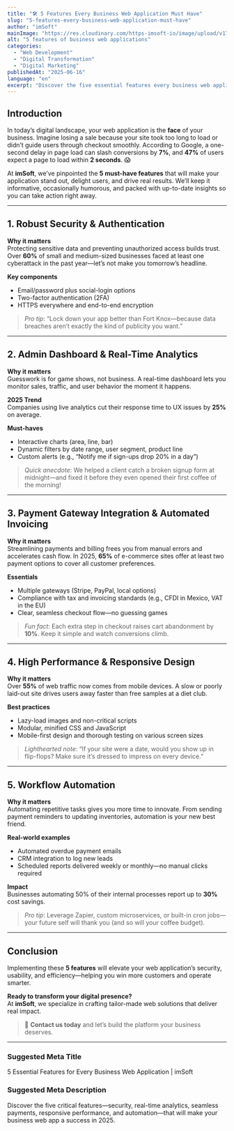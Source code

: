 ```yaml
---
title: "🛠️ 5 Features Every Business Web Application Must Have"
slug: "5-features-every-business-web-application-must-have"
author: "imSoft"
mainImage: "https://res.cloudinary.com/https-imsoft-io/image/upload/v1750115809/imsoft-images/articles/5-funcionalidades-que-toda-aplicacion-web-para-negocios-debe-tener.png"
alt: "5 features of business web applications"
categories:
  - "Web Development"
  - "Digital Transformation"
  - "Digital Marketing"
publishedAt: "2025-06-16"
language: "en"
excerpt: "Discover the five essential features every business web application must include to boost efficiency, security, and user experience."
---
```


## Introduction

In today’s digital landscape, your web application is the **face** of your business. Imagine losing a sale because your site took too long to load or didn’t guide users through checkout smoothly. According to Google, a one-second delay in page load can slash conversions by **7%**, and **47%** of users expect a page to load within **2 seconds**. 😱

At **imSoft**, we’ve pinpointed the **5 must-have features** that will make your application stand out, delight users, and drive real results. We’ll keep it informative, occasionally humorous, and packed with up-to-date insights so you can take action right away.

---

## 1. Robust Security & Authentication

**Why it matters**  
Protecting sensitive data and preventing unauthorized access builds trust. Over **60%** of small and medium-sized businesses faced at least one cyberattack in the past year—let’s not make you tomorrow’s headline.

**Key components**  
- Email/password plus social-login options  
- Two-factor authentication (2FA)  
- HTTPS everywhere and end-to-end encryption  

> _Pro tip_: “Lock down your app better than Fort Knox—because data breaches aren’t exactly the kind of publicity you want.”

---

## 2. Admin Dashboard & Real-Time Analytics

**Why it matters**  
Guesswork is for game shows, not business. A real-time dashboard lets you monitor sales, traffic, and user behavior the moment it happens.

**2025 Trend**  
Companies using live analytics cut their response time to UX issues by **25%** on average.

**Must-haves**  
- Interactive charts (area, line, bar)  
- Dynamic filters by date range, user segment, product line  
- Custom alerts (e.g., “Notify me if sign-ups drop 20% in a day”)  

> _Quick anecdote_: We helped a client catch a broken signup form at midnight—and fixed it before they even opened their first coffee of the morning!

---

## 3. Payment Gateway Integration & Automated Invoicing

**Why it matters**  
Streamlining payments and billing frees you from manual errors and accelerates cash flow. In 2025, **65%** of e-commerce sites offer at least two payment options to cover all customer preferences.

**Essentials**  
- Multiple gateways (Stripe, PayPal, local options)  
- Compliance with tax and invoicing standards (e.g., CFDI in Mexico, VAT in the EU)  
- Clear, seamless checkout flow—no guessing games  

> _Fun fact_: Each extra step in checkout raises cart abandonment by **10%**. Keep it simple and watch conversions climb.

---

## 4. High Performance & Responsive Design

**Why it matters**  
Over **55%** of web traffic now comes from mobile devices. A slow or poorly laid-out site drives users away faster than free samples at a diet club.

**Best practices**  
- Lazy-load images and non-critical scripts  
- Modular, minified CSS and JavaScript  
- Mobile-first design and thorough testing on various screen sizes  

> _Lighthearted note_: “If your site were a date, would you show up in flip-flops? Make sure it’s dressed to impress on every device.”

---

## 5. Workflow Automation

**Why it matters**  
Automating repetitive tasks gives you more time to innovate. From sending payment reminders to updating inventories, automation is your new best friend.

**Real-world examples**  
- Automated overdue payment emails  
- CRM integration to log new leads  
- Scheduled reports delivered weekly or monthly—no manual clicks required  

**Impact**  
Businesses automating 50% of their internal processes report up to **30%** cost savings.

> _Pro tip_: Leverage Zapier, custom microservices, or built-in cron jobs—your future self will thank you (and so will your coffee budget).

---

## Conclusion

Implementing these **5 features** will elevate your web application’s security, usability, and efficiency—helping you win more customers and operate smarter.

**Ready to transform your digital presence?**  
At **imSoft**, we specialize in crafting tailor-made web solutions that deliver real impact.  
> 🚀 **Contact us today** and let’s build the platform your business deserves.

---

### Suggested Meta Title  
5 Essential Features for Every Business Web Application | imSoft

### Suggested Meta Description  
Discover the five critical features—security, real-time analytics, seamless payments, responsive performance, and automation—that will make your business web app a success in 2025.
